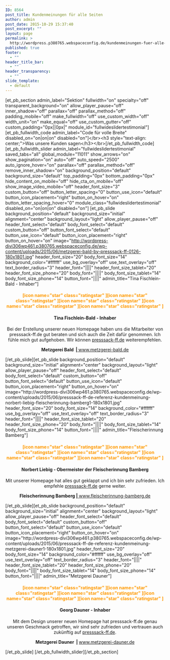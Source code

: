 ```yaml
---
ID: 8564
post_title: Kundenmeinungen für alle Seiten
author: admin
post_date: 2015-10-29 15:37:40
post_excerpt: ""
layout: page
permalink: >
  http://wordpress.p380765.webspaceconfig.de/kundenmeinungen-fuer-alle-seiten/
published: true
footer:
  - ""
header_title_bar:
  - ""
header_transparency:
  - ""
slide_template:
  - default
---
```

[et_pb_section admin_label="Sektion" fullwidth="on" specialty="off" transparent_background="on" allow_player_pause="off" inner_shadow="off" parallax="off" parallax_method="off" padding_mobile="off" make_fullwidth="off" use_custom_width="off" width_unit="on" make_equal="off" use_custom_gutter="off" custom_padding="0px||0px|" module_id="fullwideslidertestimonial"][et_pb_fullwidth_code admin_label="Code für volle Breite" disabled_on="on|on|on" disabled="on"]&lt;/br&gt;&lt;h3 style="text-align: center;"&gt;Was unsere Kunden sagen&lt;/h3&gt;&lt;/br&gt;[/et_pb_fullwidth_code][et_pb_fullwidth_slider admin_label="fullwideslidertestimonial" saved_tabs="all" global_module="11011" show_arrows="on" show_pagination="on" auto="off" auto_speed="2500" auto_ignore_hover="on" parallax="off" parallax_method="off" remove_inner_shadow="on" background_position="default" background_size="default" top_padding="0px" bottom_padding="0px" hide_content_on_mobile="off" hide_cta_on_mobile="off" show_image_video_mobile="off" header_font_size="3" custom_button="off" button_letter_spacing="0" button_use_icon="default" button_icon_placement="right" button_on_hover="on" button_letter_spacing_hover="0" module_class="fullwideslidertestimonial" disabled_on="on|on|on" disabled="on"] [et_pb_slide background_position="default" background_size="initial" alignment="center" background_layout="light" allow_player_pause="off" header_font_select="default" body_font_select="default" custom_button="off" button_font_select="default" button_use_icon="default" button_icon_placement="right" button_on_hover="on" image="http://wordpress-divi306wp461.p380765.webspaceconfig.de/wp-content/uploads/2015/06/metzgerei-bald-by-presssack-ff-0126-180x1801.jpg" header_font_size="20" body_font_size="14" background_color="#ffffff" use_bg_overlay="off" use_text_overlay="off" text_border_radius="3" header_font="||||" header_font_size_tablet="20" header_font_size_phone="20" body_font="||||" body_font_size_tablet="14" body_font_size_phone="14" button_font="||||" admin_title="Tina Fischlein-Bald - Inhaber"]
<h4 style="text-align: center;"><span style="color: #ff9900;">[icon name="star" class="ratingstar" ][icon name="star" class="ratingstar" ][icon name="star" class="ratingstar" ][icon name="star" class="ratingstar" ][icon name="star" class="ratingstar" ]</span></h4>
<h4 style="text-align: center;">Tina Fischlein-Bald - Inhaber</h4>
<p style="text-align: center;">Bei der Erstellung unserer neuen Homepage haben uns die Mitarbeiter von presssack-ff.de gut beraten und sich auch die Zeit dafür genommen. Ich fühle mich gut aufgehoben. Wir können <a href="http://presssack-ff.de" target="_blank">presssack-ff.de</a> weiterempfehlen.</p>
<p style="text-align: center;"><strong>Metzgerei Bald  |<a href="http://www.metzgerei-bald.de" target="_blank"> </a></strong><a href="http://www.metzgerei-bald.de" target="_blank">www.metzgerei-bald.de</a></p>
[/et_pb_slide][et_pb_slide background_position="default" background_size="initial" alignment="center" background_layout="light" allow_player_pause="off" header_font_select="default" body_font_select="default" custom_button="off" button_font_select="default" button_use_icon="default" button_icon_placement="right" button_on_hover="on" image="http://wordpress-divi306wp461.p380765.webspaceconfig.de/wp-content/uploads/2015/06/presssack-ff-de-referenz-kundenmeinung-norbert-liebig-fleischerinnung-bamberg1-180x1801.jpg" header_font_size="20" body_font_size="14" background_color="#ffffff" use_bg_overlay="off" use_text_overlay="off" text_border_radius="3" header_font="||||" header_font_size_tablet="20" header_font_size_phone="20" body_font="||||" body_font_size_tablet="14" body_font_size_phone="14" button_font="||||" admin_title="Fleischerinnung Bamberg"]
<h4 style="text-align: center;"><span style="color: #ff9900;">[icon name="star" class="ratingstar" ][icon name="star" class="ratingstar" ][icon name="star" class="ratingstar" ][icon name="star" class="ratingstar" ][icon name="star" class="ratingstar" ]</span></h4>
<h4 style="text-align: center;">Norbert Liebig - Obermeister der Fleischerinnung Bamberg</h4>
<p style="text-align: center;">Mit unserer Homepage hat alles gut geklappt und ich bin sehr zufrieden. Ich empfehle <a href="http://presssack-ff.de" target="_blank">presssack-ff.de</a> gerne weiter.</p>
<p style="text-align: center;"><strong>Fleischerinnung Bamberg |</strong><a href="http://www.fleischerinnung-bamberg.de" target="_blank"> www.fleischerinnung-bamberg.de</a></p>
[/et_pb_slide][et_pb_slide background_position="default" background_size="initial" alignment="center" background_layout="light" allow_player_pause="off" header_font_select="default" body_font_select="default" custom_button="off" button_font_select="default" button_use_icon="default" button_icon_placement="right" button_on_hover="on" image="http://wordpress-divi306wp461.p380765.webspaceconfig.de/wp-content/uploads/2015/06/presssack-ff-de-referenz-kundenmeinung-metzgerei-dauner1-180x1801.jpg" header_font_size="20" body_font_size="14" background_color="#ffffff" use_bg_overlay="off" use_text_overlay="off" text_border_radius="3" header_font="||||" header_font_size_tablet="20" header_font_size_phone="20" body_font="||||" body_font_size_tablet="14" body_font_size_phone="14" button_font="||||" admin_title="Metzgerei Dauner"]
<h4 style="text-align: center;"><span style="color: #ff9900;">[icon name="star" class="ratingstar" ][icon name="star" class="ratingstar" ][icon name="star" class="ratingstar" ][icon name="star" class="ratingstar" ][icon name="star" class="ratingstar" ]</span></h4>
<h4 style="text-align: center;">Georg Dauner - Inhaber</h4>
<p style="text-align: center;">Mit dem Design unserer neuen Homepage hat presssack-ff.de genau unseren Geschmack getroffen, wir sind sehr zufrieden und vertrauen auch zukünftig auf <a href="http://presssack-ff.de" target="_blank">presssack-ff.de</a>.</p>
<p style="text-align: center;"><strong>Metzgerei Dauner  | </strong><a href="http://www.metzgerei-dauner.de" target="_blank">www.metzgerei-dauner.de</a></p>
[/et_pb_slide] [/et_pb_fullwidth_slider][/et_pb_section]